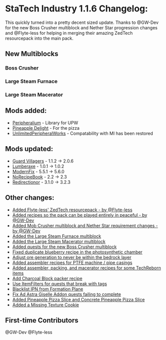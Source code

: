 # StaTech Industry 1.1.6 Changelog:

This quickly turned into a pretty decent sized update. Thanks to @GW-Dev for the new Boss Crusher multiblock and Nether Star progression changes and @Flyte-less for helping in merging their amazing ZedTech resourcepack into the main pack. 

## New Multiblocks
### Boss Crusher
### Large Steam Furnace
### Large Steam Macerator

## Mods added:
- [Peripheralium](https://www.curseforge.com/minecraft/mc-mods/peripheralium) - Library for UPW
- [Pineapple Delight](https://www.curseforge.com/minecraft/mc-mods/pineapple-delight) - For the pizza
- [UnlimitedPeripheralWorks](https://www.curseforge.com/minecraft/mc-mods/unlimitedperipheralworks) - Compatability with MI has been restored

## Mods updated:
- [Guard Villagers](https://www.curseforge.com/minecraft/mc-mods/guard-villagers-fabric) - 1.1.2 -> 2.0.6
- [Lumberaxe](https://www.curseforge.com/minecraft/mc-mods/lumberaxe) - 1.0.1 -> 1.0.2
- [ModernFix](https://www.curseforge.com/minecraft/mc-mods/modernfix) - 5.5.1 -> 5.6.0
- [NoRecipeBook](https://www.curseforge.com/minecraft/mc-mods/norecipebook-fabric) - 2.2 -> 2.3
- [Redirectionor](https://www.curseforge.com/minecraft/mc-mods/redirectionor) - 3.1.0 -> 3.2.3

## Other changes:
- [Added Flyte-less' ZedTech resourcepack - by @Flyte-less](https://github.com/TheStaticVoid/StaTech-Industry/pull/376)
- [Added recipes so the pack can be played entirely in peaceful - by @GW-Dev](https://github.com/TheStaticVoid/StaTech-Industry/pull/359)
- [Added Mob Crusher multiblock and Nether Star requirement changes - by @GW-Dev](https://github.com/TheStaticVoid/StaTech-Industry/pull/366)
- [Added the Large Steam Furnace multiblock](https://github.com/TheStaticVoid/StaTech-Industry/issues/361)
- [Added the Large Steam Macerator multiblock](https://github.com/TheStaticVoid/StaTech-Industry/issues/361)
- [Added quests for the new Boss Crusher multiblock](https://github.com/TheStaticVoid/StaTech-Industry/issues/370)
- [Fixed duplicate blueberry recipe in the photosynthetic chamber](https://github.com/TheStaticVoid/StaTech-Industry/issues/357)
- [Adjust ore generation to never be within the bedrock layer](https://github.com/TheStaticVoid/StaTech-Industry/issues/351)
- [Added assembler recipes for PTFE machine / pipe casings](https://github.com/TheStaticVoid/StaTech-Industry/issues/367)
- [Added assembler, packing, and macerator recipes for some TechReborn items](https://github.com/TheStaticVoid/StaTech-Industry/issues/362)
- [Add Charcoal Block packer recipe](https://github.com/TheStaticVoid/StaTech-Industry/issues/371)
- [Use ItemFilters for quests that break with tags](https://github.com/TheStaticVoid/StaTech-Industry/issues/372)
- [Blacklist IPN from Formation Plane](https://github.com/TheStaticVoid/StaTech-Industry/issues/373)
- [Fix Ad Astra Giselle Addon quests failing to complete](https://github.com/TheStaticVoid/StaTech-Industry/issues/368)
- [Added Pineapple Pizza Slice and Concrete Pineapple Pizza Slice](https://github.com/TheStaticVoid/StaTech-Industry/issues/354)
- [Added a Missing Texture Cookie](https://github.com/TheStaticVoid/StaTech-Industry/issues/377)

## First-time Contributors
@GW-Dev
@Flyte-less